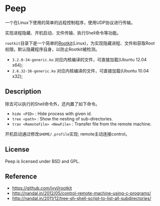 Peep
====

一个在Linux下使用的简单的远程控制程序，使用UDP协议进行传输。

实现进程隐藏、开机启动、文件传输、执行Shell命令等功能。

`rootkit`目录下是一个简单的[Rootkit](https://github.com/ivyl/rootkit)(Linux)，为实现隐藏进程、文件和获取Root权限。默认隐藏程序自身，以防止Rootkit被检测。

* `3.2.0-34-generic.ko`  对应内核编译的文件，可直接加载(Ubuntu 12.04 x64);
* `2.6.32-38-generic.ko` 对应内核编译的文件，可直接加载(Ubuntu 10.04 x32);

Description
-----------

除去可以执行的Shell命令外，还内置了如下命令。

* `hide <PID>` : Hide process with given id.
* `tree <path>` : Show the nesting of sub-directories.
* `tran <RemoteFile> <NewFile>` : Transfer file from the remote machine.

开机启动通过修改`$HOME/.profile`实现; remote主动连接control。

License
-------

Peep is licensed under BSD and GPL.

Reference
---------

* <https://github.com/ivyl/rootkit>
* <http://nandal.in/2012/05/control-remote-machine-using-c-programs/>
* <http://nandal.in/2011/12/tree-sh-shell-script-to-list-all-subdirectories/>
